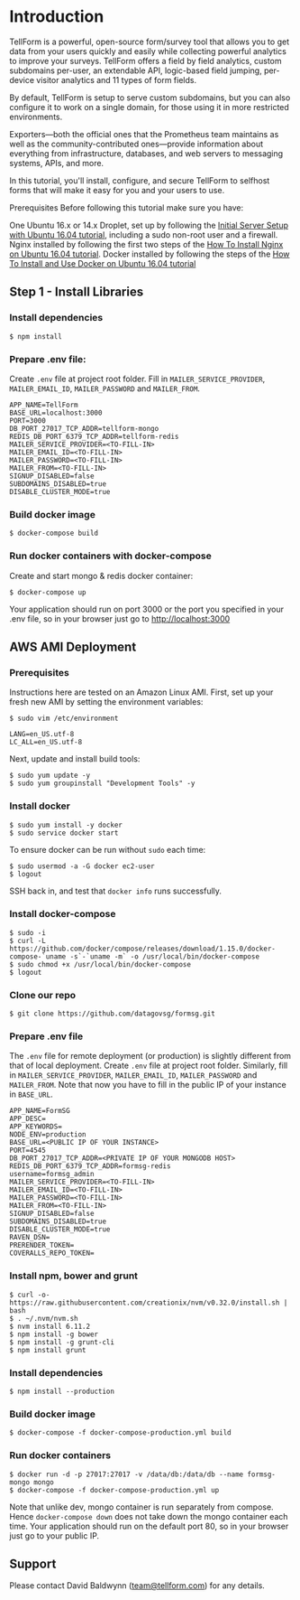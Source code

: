 Introduction
===========

TellForm is a powerful, open-source form/survey tool that allows you to get data from your users quickly and easily while collecting powerful analytics to improve your surveys. TellForm offers a field by field analytics, custom subdomains per-user, an extendable API, logic-based field jumping, per-device visitor analytics and 11 types of form fields.

By default, TellForm is setup to serve custom subdomains, but you can also configure it to work on a single domain, for those using it in more restricted environments.

Exporters—both the official ones that the Prometheus team maintains as well as the community-contributed ones—provide information about everything from infrastructure, databases, and web servers to messaging systems, APIs, and more.

In this tutorial, you'll install, configure, and secure TellForm to selfhost forms that will make it easy for you and your users to use.

Prerequisites
Before following this tutorial make sure you have:

One Ubuntu 16.x or 14.x Droplet, set up by following the [Initial Server Setup with Ubuntu 16.04 tutorial](https://www.digitalocean.com/community/tutorials/how-to-install-nginx-on-ubuntu-16-04), including a sudo non-root user and a firewall.
Nginx installed by following the first two steps of the [How To Install Nginx on Ubuntu 16.04 tutorial](https://www.digitalocean.com/community/tutorials/how-to-install-nginx-on-ubuntu-16-04).
Docker installed by following the steps of the [How To Install and Use Docker on Ubuntu 16.04 tutorial](https://www.digitalocean.com/community/tutorials/how-to-install-and-use-docker-on-ubuntu-16-04)


## Step 1 - Install Libraries

### Install dependencies

```
$ npm install
```

### Prepare .env file:
Create `.env` file at project root folder. Fill in `MAILER_SERVICE_PROVIDER`, `MAILER_EMAIL_ID`, `MAILER_PASSWORD` and `MAILER_FROM`.
```
APP_NAME=TellForm
BASE_URL=localhost:3000
PORT=3000
DB_PORT_27017_TCP_ADDR=tellform-mongo
REDIS_DB_PORT_6379_TCP_ADDR=tellform-redis
MAILER_SERVICE_PROVIDER=<TO-FILL-IN>
MAILER_EMAIL_ID=<TO-FILL-IN>
MAILER_PASSWORD=<TO-FILL-IN>
MAILER_FROM=<TO-FILL-IN>
SIGNUP_DISABLED=false
SUBDOMAINS_DISABLED=true
DISABLE_CLUSTER_MODE=true
```

### Build docker image

```
$ docker-compose build
```

### Run docker containers with docker-compose

Create and start mongo & redis docker container:
```
$ docker-compose up
```

Your application should run on port 3000 or the port you specified in your .env file, so in your browser just go to [http://localhost:3000](http://localhost:3000)

## AWS AMI Deployment

### Prerequisites

Instructions here are tested on an Amazon Linux AMI. First, set up your fresh new AMI by setting the environment variables:

```
$ sudo vim /etc/environment

LANG=en_US.utf-8
LC_ALL=en_US.utf-8
```

Next, update and install build tools:
```
$ sudo yum update -y
$ sudo yum groupinstall "Development Tools" -y
```

### Install docker

```
$ sudo yum install -y docker
$ sudo service docker start
```

To ensure docker can be run without `sudo` each time:
```
$ sudo usermod -a -G docker ec2-user
$ logout
```

SSH back in, and test that `docker info` runs successfully.

### Install docker-compose

```
$ sudo -i
$ curl -L https://github.com/docker/compose/releases/download/1.15.0/docker-compose-`uname -s`-`uname -m` -o /usr/local/bin/docker-compose
$ sudo chmod +x /usr/local/bin/docker-compose
$ logout
```

### Clone our repo

```
$ git clone https://github.com/datagovsg/formsg.git
```

### Prepare .env file

The `.env` file for remote deployment (or production) is slightly different from that of local deployment.
Create `.env` file at project root folder. Similarly, fill in `MAILER_SERVICE_PROVIDER`, `MAILER_EMAIL_ID`, `MAILER_PASSWORD` and `MAILER_FROM`. Note that now you have to fill in the public IP of your instance in `BASE_URL`.

```
APP_NAME=FormSG
APP_DESC=
APP_KEYWORDS=
NODE_ENV=production
BASE_URL=<PUBLIC IP OF YOUR INSTANCE>
PORT=4545
DB_PORT_27017_TCP_ADDR=<PRIVATE IP OF YOUR MONGODB HOST>
REDIS_DB_PORT_6379_TCP_ADDR=formsg-redis
username=formsg_admin
MAILER_SERVICE_PROVIDER=<TO-FILL-IN>
MAILER_EMAIL_ID=<TO-FILL-IN>
MAILER_PASSWORD=<TO-FILL-IN>
MAILER_FROM=<TO-FILL-IN>
SIGNUP_DISABLED=false
SUBDOMAINS_DISABLED=true
DISABLE_CLUSTER_MODE=true
RAVEN_DSN=
PRERENDER_TOKEN=
COVERALLS_REPO_TOKEN=
```

### Install npm, bower and grunt

```
$ curl -o- https://raw.githubusercontent.com/creationix/nvm/v0.32.0/install.sh | bash
$ . ~/.nvm/nvm.sh
$ nvm install 6.11.2
$ npm install -g bower
$ npm install -g grunt-cli
$ npm install grunt
```

### Install dependencies

```
$ npm install --production
```

### Build docker image

```
$ docker-compose -f docker-compose-production.yml build
```

### Run docker containers

```
$ docker run -d -p 27017:27017 -v /data/db:/data/db --name formsg-mongo mongo
$ docker-compose -f docker-compose-production.yml up
```

Note that unlike dev, mongo container is run separately from compose. Hence `docker-compose down` does not take down the mongo container each time. Your application should run on the default port 80, so in your browser just go to your public IP.

## Support

Please contact David Baldwynn (team@tellform.com) for any details.